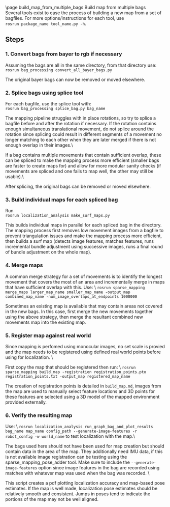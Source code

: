 \page build_map_from_multiple_bags Build map from multiple bags  
Several tools exist to ease the process of building a new map from a set of bagfiles. For more options/instructions for each tool, 
use  
`rosrun package_name tool_name.py -h`. 


## Steps
### 1. Convert bags from bayer to rgb if necessary  
Assuming the bags are all in the same directory, from that directory use: 
`rosrun bag_processing convert_all_bayer_bags.py`  

The original bayer bags can now be removed or moved elsewhere.

### 2. Splice bags using splice tool
For each bagfile, use the splice tool with:  
`rosrun bag_processing splice_bag.py bag_name`  

The mapping pipeline struggles with in place rotations, so try to splice a bagfile before and after the rotation if necessary.
If the rotation contains enough simultaneous translational movement, do not splice around the rotation since splicing could result in different segments of a movement no longer matching to each other when they are later merged if there is not enough overlap in their images.\

If a bag contains multiple movements that contain sufficient overlap, these can be spliced to make the mapping process more efficient (smaller bags are faster to create maps for) and allow for more modular sanity checks (if movements are spliced and one fails to map well, the other may still be usable).\

After splicing, the original bags can be removed or moved elsewhere.

### 3. Build individual maps for each spliced bag
Run\
`rosrun localization_analysis make_surf_maps.py`

This builds individual maps in parallel for each spliced bag in the directory. The mapping process first removes low movement images from a bagfile to prevent triangulation issues and make the mapping process more efficient, then builds a surf map (detects image features, matches features, runs incremental bundle adjustment using successive images, runs a final round of bundle adjustment on the whole map).


### 4. Merge maps
A common merge strategy for a set of movements is to identify the longest movement that covers the most of an area and incrementally merge in maps that have sufficient overlap with this. Use: \ 
`rosrun sparse_mapping merge_maps larger_map_name smaller_map_name -output_map combined_map_name -num_image_overlaps_at_endpoints 1000000`

Sometimes an existing map is available that may contain areas not covered in the new bags. In this case, first merge the new movements together using the above strategy, then merge the resultant combined new movements map into the existing map. 

### 5. Register map against real world
Since mapping is perfomed using monocular images, no set scale is provied and the map needs to be registered using defined real world points before using for localization. \

First copy the map that should be registered then run: \ 
`rosrun sparse_mapping build_map -registration registration_points.pto registration_points.txt -output_map registered_map_name` 

The creation of registration points is detailed in `build_map.md`, images from the map are used to manually select feature locations and 3D points for these features are selected using a 3D model of the mapped environment provided externally.

### 6. Verify the resulting map
Use: \ 
`rosrun localization_analysis run_graph_bag_and_plot_results bag_name map_name config_path --generate-image-features -r robot_config -w world_name`
to test localization with the map.\ 

The bags used here should not have been used for map creation but should contain data in the area of the map. They additionally need IMU data, if this is not available image registration can be testing using the sparse_mapping_pose_adder tool. Make sure to include the `--generate-image-features` option since image features in the bag are recorded using matches with whatever map was used when the bag was recorded. \

This script creates a pdf plotting localization accuracy and map-based pose estimates. If the map is well made, localization pose estimates should be relatively smooth and consistent. Jumps in poses tend to indicate the portions of the map may not be well aligned.
